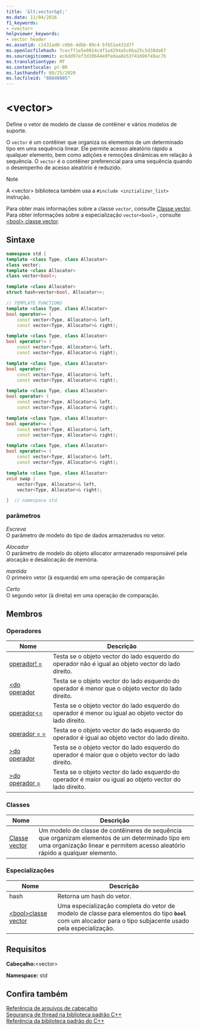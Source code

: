 ```yaml
---
title: '&lt;vector&gt;'
ms.date: 11/04/2016
f1_keywords:
- <vector>
helpviewer_keywords:
- vector header
ms.assetid: c1431ad8-c0b6-4dbb-89c4-5f651e432d7f
ms.openlocfilehash: 7cecff1e5e0014c4f1a4294a5c6ba25c5d38da67
ms.sourcegitcommit: ec6dd97ef3d10b44e0fedaa8e53f41696f49ac7b
ms.translationtype: MT
ms.contentlocale: pt-BR
ms.lasthandoff: 08/25/2020
ms.locfileid: "88840005"
---
```

# <a name="ltvectorgt"></a>&lt;vector&gt;

Define o vetor de modelo de classe de contêiner e vários modelos de suporte.

O `vector` é um contêiner que organiza os elementos de um determinado tipo em uma sequência linear. Ele permite acesso aleatório rápido a qualquer elemento, bem como adições e remoções dinâmicas em relação à sequência. O `vector` é o contêiner preferencial para uma sequência quando o desempenho de acesso aleatório é reduzido.

> [!NOTE]
> A \<vector> biblioteca também usa a `#include <initializer_list>` instrução.

Para obter mais informações sobre a classe `vector`, consulte [Classe vector](../standard-library/vector-class.md). Para obter informações sobre a especialização `vector<bool>` , consulte [ \<bool> classe vector](../standard-library/vector-bool-class.md).

## <a name="syntax"></a>Sintaxe

```cpp
namespace std {
template <class Type, class Allocator>
class vector;
template <class Allocator>
class vector<bool>;

template <class Allocator>
struct hash<vector<bool, Allocator>>;

// TEMPLATE FUNCTIONS
template <class Type, class Allocator>
bool operator== (
    const vector<Type, Allocator>& left,
    const vector<Type, Allocator>& right);

template <class Type, class Allocator>
bool operator!= (
    const vector<Type, Allocator>& left,
    const vector<Type, Allocator>& right);

template <class Type, class Allocator>
bool operator<(
    const vector<Type, Allocator>& left,
    const vector<Type, Allocator>& right);

template <class Type, class Allocator>
bool operator> (
    const vector<Type, Allocator>& left,
    const vector<Type, Allocator>& right);

template <class Type, class Allocator>
bool operator<= (
    const vector<Type, Allocator>& left,
    const vector<Type, Allocator>& right);

template <class Type, class Allocator>
bool operator>= (
    const vector<Type, Allocator>& left,
    const vector<Type, Allocator>& right);

template <class Type, class Allocator>
void swap (
    vector<Type, Allocator>& left,
    vector<Type, Allocator>& right);

}  // namespace std
```

### <a name="parameters"></a>parâmetros

*Escreva*\
O parâmetro de modelo do tipo de dados armazenados no vetor.

*Alocador*\
O parâmetro de modelo do objeto allocator armazenado responsável pela alocação e desalocação de memória.

*mantida*\
O primeiro vetor (à esquerda) em uma operação de comparação

*Certo*\
O segundo vetor (à direita) em uma operação de comparação.

## <a name="members"></a>Membros

### <a name="operators"></a>Operadores

|Nome|Descrição|
|-|-|
|[operador! =](../standard-library/vector-operators.md#op_neq)|Testa se o objeto vector do lado esquerdo do operador não é igual ao objeto vector do lado direito.|
|[<do operador ](../standard-library/vector-operators.md#op_lt)|Testa se o objeto vector do lado esquerdo do operador é menor que o objeto vector do lado direito.|
|[operador\<=](../standard-library/vector-operators.md#op_gt_eq)|Testa se o objeto vector do lado esquerdo do operador é menor ou igual ao objeto vector do lado direito.|
|[operador = =](../standard-library/vector-operators.md#op_eq_eq)|Testa se o objeto vector do lado esquerdo do operador é igual ao objeto vector do lado direito.|
|[>do operador ](../standard-library/vector-operators.md#op_gt)|Testa se o objeto vector do lado esquerdo do operador é maior que o objeto vector do lado direito.|
|[>do operador =](../standard-library/vector-operators.md#op_gt_eq)|Testa se o objeto vector do lado esquerdo do operador é maior ou igual ao objeto vector do lado direito.|

### <a name="classes"></a>Classes

|Nome|Descrição|
|-|-|
|[Classe vector](../standard-library/vector-class.md)|Um modelo de classe de contêineres de sequência que organizam elementos de um determinado tipo em uma organização linear e permitem acesso aleatório rápido a qualquer elemento.|

### <a name="specializations"></a>Especializações

|Nome|Descrição|
|-|-|
|hash|Retorna um hash do vetor.|
|[\<bool>classe vector](../standard-library/vector-bool-class.md)|Uma especialização completa do vetor de modelo de classe para elementos do tipo **`bool`** com um alocador para o tipo subjacente usado pela especialização.|

## <a name="requirements"></a>Requisitos

**Cabeçalho:**\<vector>

**Namespace:** std

## <a name="see-also"></a>Confira também

[Referência de arquivos de cabeçalho](../standard-library/cpp-standard-library-header-files.md)\
[Segurança de thread na biblioteca padrão C++](../standard-library/thread-safety-in-the-cpp-standard-library.md)\
[Referência da biblioteca padrão do C++](../standard-library/cpp-standard-library-reference.md)
